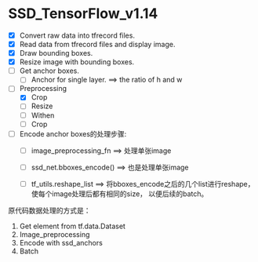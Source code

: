 # SSD_TensorFlow_v1.14

- [x] Convert raw data into tfrecord files.
- [x] Read data from tfrecord files and display image.
- [x] Draw bounding boxes.
- [x] Resize image with bounding boxes.
- [ ] Get anchor boxes.
    - [ ] Anchor for single layer. ==> the ratio of h and w
- [ ] Preprocessing
    - [x] Crop
    - [ ] Resize
    - [ ] Withen
    - [ ] Crop

- [ ] Encode anchor boxes的处理步骤:
    - [ ] image_preprocessing_fn ==> 处理单张image
    - [ ] ssd_net.bboxes_encode()   ==> 也是处理单张image
    - [ ] tf_utils.reshape_list ==> 将bboxes_encode之后的几个list进行reshape，
    使每个image处理后都有相同的size， 以便后续的batch。
    


原代码数据处理的方式是：
1. Get element from tf.data.Dataset
2. Image_preprocessing
3. Encode with ssd_anchors
4. Batch
